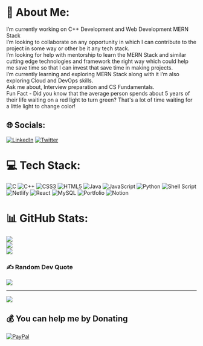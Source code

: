 # 💫 About Me:
I’m currently working on C++ Development and Web Development MERN Stack <br>I’m looking to collaborate on any opportunity in which I can contribute to the project in some way or other be it any tech stack.<br>I’m looking for help with mentorship to learn the MERN Stack and similar cutting edge technologies and framework the right way which could help me save time so that I can invest that save time in making projects.<br>I’m currently learning and exploring MERN Stack along with it I’m also exploring Cloud and DevOps skills.<br>Ask me about, Interview preparation and CS Fundamentals.<br>Fun Fact - Did you know that the average person spends about 5 years of their life waiting on a red light to turn green? That's a lot of time waiting for a little light to change color!


## 🌐 Socials:
[![LinkedIn](https://img.shields.io/badge/LinkedIn-%230077B5.svg?logo=linkedin&logoColor=white)](https://linkedin.com/in/prem-jha-4b6387183) [![Twitter](https://img.shields.io/badge/Twitter-%231DA1F2.svg?logo=Twitter&logoColor=white)](https://twitter.com/PremJha67978013) 

# 💻 Tech Stack:
![C](https://img.shields.io/badge/c-%2300599C.svg?style=for-the-badge&logo=c&logoColor=white) ![C++](https://img.shields.io/badge/c++-%2300599C.svg?style=for-the-badge&logo=c%2B%2B&logoColor=white) ![CSS3](https://img.shields.io/badge/css3-%231572B6.svg?style=for-the-badge&logo=css3&logoColor=white) ![HTML5](https://img.shields.io/badge/html5-%23E34F26.svg?style=for-the-badge&logo=html5&logoColor=white) ![Java](https://img.shields.io/badge/java-%23ED8B00.svg?style=for-the-badge&logo=java&logoColor=white) ![JavaScript](https://img.shields.io/badge/javascript-%23323330.svg?style=for-the-badge&logo=javascript&logoColor=%23F7DF1E) ![Python](https://img.shields.io/badge/python-3670A0?style=for-the-badge&logo=python&logoColor=ffdd54) ![Shell Script](https://img.shields.io/badge/shell_script-%23121011.svg?style=for-the-badge&logo=gnu-bash&logoColor=white) ![Netlify](https://img.shields.io/badge/netlify-%23000000.svg?style=for-the-badge&logo=netlify&logoColor=#00C7B7) ![React](https://img.shields.io/badge/react-%2320232a.svg?style=for-the-badge&logo=react&logoColor=%2361DAFB) ![MySQL](https://img.shields.io/badge/mysql-%2300f.svg?style=for-the-badge&logo=mysql&logoColor=white) ![Portfolio](https://img.shields.io/badge/Portfolio-%23000000.svg?style=for-the-badge&logo=firefox&logoColor=#FF7139) ![Notion](https://img.shields.io/badge/Notion-%23000000.svg?style=for-the-badge&logo=notion&logoColor=white)
# 📊 GitHub Stats:
![](https://github-readme-stats.vercel.app/api?username=prmjh4&theme=onedark&hide_border=false&include_all_commits=false&count_private=false)<br/>
![](https://github-readme-streak-stats.herokuapp.com/?user=prmjh4&theme=onedark&hide_border=false)<br/>
![](https://github-readme-stats.vercel.app/api/top-langs/?username=prmjh4&theme=onedark&hide_border=false&include_all_commits=false&count_private=false&layout=compact)

### ✍️ Random Dev Quote
![](https://quotes-github-readme.vercel.app/api?type=horizontal&theme=tokyonight)

---
[![](https://visitcount.itsvg.in/api?id=prmjh4&icon=8&color=6)](https://visitcount.itsvg.in)

  ## 💰 You can help me by Donating
  [![PayPal](https://img.shields.io/badge/PayPal-00457C?style=for-the-badge&logo=paypal&logoColor=white)](https://paypal.me/paypal.me/prmjh4) 

  
<!-- Proudly created with GPRM ( https://gprm.itsvg.in ) -->
